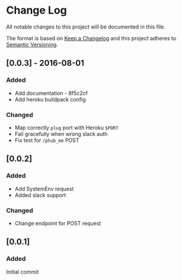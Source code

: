 # Change Log
All notable changes to this project will be documented in this file.

The format is based on [Keep a Changelog](http://keepachangelog.com/)
and this project adheres to [Semantic Versioning](http://semver.org/).

## [0.0.3] - 2016-08-01
### Added
- Add documentation - 8f5c2cf
- Add heroku buildpack config
### Changed
- Map correctly `plug` port with Heroku `$PORT`
- Fail gracefully when wrong slack auth
- Fix test for `/phub_me` POST

## [0.0.2]
### Added
- Add SystemEnv request
- Added slack support
### Changed
- Change endpoint for POST request

## [0.0.1]
### Added
Initial commit
